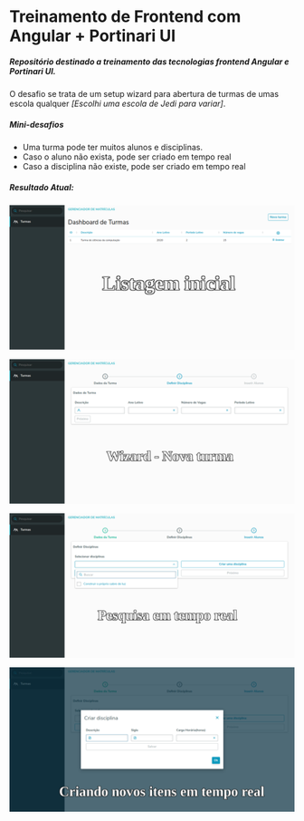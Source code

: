 # Treinamento de Frontend com Angular + Portinari UI

##### Repositório destinado a treinamento das tecnologias frontend Angular e Portinari UI.

O desafio se trata de um setup wizard para abertura de turmas de umas escola qualquer *[Escolhi uma escola de Jedi para variar]*.

##### Mini-desafios
 * Uma turma pode ter muitos alunos e disciplinas.
 * Caso o aluno não exista, pode ser criado em tempo real
 * Caso a disciplina não existe, pode ser criado em tempo real

##### Resultado Atual:

![Listagem inicial de turmas](./docs/img/tela_inicial.png)

![Wizard Nova turma](./docs/img/wizard_nova_turma.png)

![Wizard Pesquisa em Tempo real](./docs/img/wizard_pesquisa_tempo_real.png)

![Wizard Criar item em Tempo real](./docs/img/wizard_criar_item_tempo_real.png)